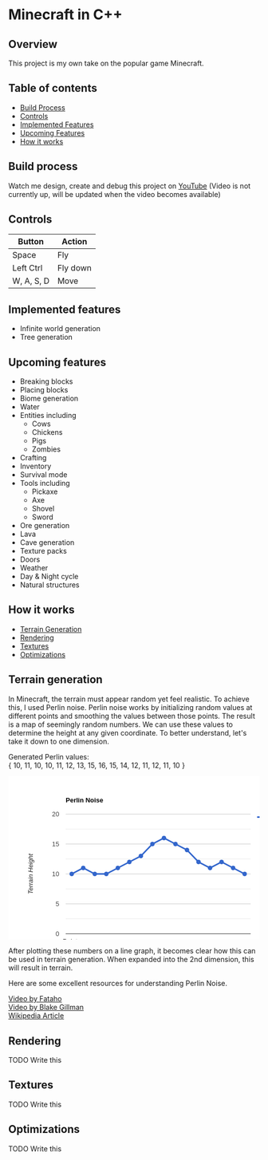 # Minecraft in C++

## Overview

This project is my own take on the popular game Minecraft.

## Table of contents

- [Build Process](#build-process)
- [Controls](#controls)
- [Implemented Features](#implemented-features)
- [Upcoming Features](#upcoming-features)
- [How it works](#how-it-works)

## Build process

Watch me design, create and debug this project on [YouTube](https://www.youtube.com/channel/UCO8fo_fxQgSGLkdEmyVJcFA) (Video is not currently up, will be updated when the video becomes available)

## Controls

| Button     | Action   |
| ---------- | -------- |
| Space      | Fly      |
| Left Ctrl  | Fly down |
| W, A, S, D | Move     |

## Implemented features

- Infinite world generation
- Tree generation

## Upcoming features

- Breaking blocks
- Placing blocks
- Biome generation
- Water
- Entities including
  - Cows
  - Chickens
  - Pigs
  - Zombies
- Crafting
- Inventory
- Survival mode
- Tools including
  - Pickaxe
  - Axe
  - Shovel
  - Sword
- Ore generation
- Lava
- Cave generation
- Texture packs
- Doors
- Weather
- Day & Night cycle
- Natural structures

## How it works

- [Terrain Generation](#terrain-generation)
- [Rendering](#rendering)
- [Textures](#textures)
- [Optimizations](#optimizations)

## Terrain generation

In Minecraft, the terrain must appear random yet feel realistic. To achieve this, I used Perlin noise. Perlin noise works by initializing random values at different points and smoothing the values between those points. The result is a map of seemingly random numbers. We can use these values to determine the height at any given coordinate. To better understand, let's take it down to one dimension.

Generated Perlin values:
\
{ 10, 11, 10, 10, 11, 12, 13, 15, 16, 15, 14, 12, 11, 12, 11, 10 }

<svg width="600" height="390" aria-label="A chart." style="overflow:hidden"><defs id="_ABSTRACT_RENDERER_ID_480"><clipPath id="_ABSTRACT_RENDERER_ID_481"><rect x="115" y="75" width="371" height="241"></rect></clipPath></defs><rect x="0" y="0" width="600" height="390" stroke="none" stroke-width="0" fill="#ffffff"></rect><g><text text-anchor="start" x="115" y="52.05" font-family="Arial" font-size="13" font-weight="bold" stroke="none" stroke-width="0" fill="#000000">Perlin Noise</text><rect x="115" y="41" width="371" height="13" stroke="none" stroke-width="0" fill-opacity="0" fill="#ffffff"></rect></g><g><rect x="499" y="75" width="88" height="13" stroke="none" stroke-width="0" fill-opacity="0" fill="#ffffff"></rect><g><rect x="499" y="75" width="88" height="13" stroke="none" stroke-width="0" fill-opacity="0" fill="#ffffff"></rect><g><text text-anchor="start" x="530" y="86.05" font-family="Arial" font-size="13" stroke="none" stroke-width="0" fill="#222222">Line1</text></g><path d="M499,81.5L525,81.5" stroke="#3366cc" stroke-width="3" fill-opacity="1" fill="none"></path><circle cx="512" cy="81.5" r="4.5" stroke="none" stroke-width="0" fill="#3366cc"></circle></g></g><g><rect x="115" y="75" width="371" height="241" stroke="none" stroke-width="0" fill-opacity="0" fill="#ffffff"></rect><g clip-path="url(https://www.rapidtables.com/tools/line-graph.html#_ABSTRACT_RENDERER_ID_481)"><g><rect x="115" y="315" width="371" height="1" stroke="none" stroke-width="0" fill="#cccccc"></rect><rect x="115" y="255" width="371" height="1" stroke="none" stroke-width="0" fill="#cccccc"></rect><rect x="115" y="195" width="371" height="1" stroke="none" stroke-width="0" fill="#cccccc"></rect><rect x="115" y="135" width="371" height="1" stroke="none" stroke-width="0" fill="#cccccc"></rect><rect x="115" y="75" width="371" height="1" stroke="none" stroke-width="0" fill="#cccccc"></rect><rect x="115" y="285" width="371" height="1" stroke="none" stroke-width="0" fill="#ebebeb"></rect><rect x="115" y="225" width="371" height="1" stroke="none" stroke-width="0" fill="#ebebeb"></rect><rect x="115" y="165" width="371" height="1" stroke="none" stroke-width="0" fill="#ebebeb"></rect><rect x="115" y="105" width="371" height="1" stroke="none" stroke-width="0" fill="#ebebeb"></rect></g><g><rect x="115" y="315" width="371" height="1" stroke="none" stroke-width="0" fill="#333333"></rect></g><g><path d="M127.0625,195.5L150.1875,183.5L173.3125,195.5L196.4375,195.5L219.5625,183.5L242.6875,171.5L265.8125,159.5L288.9375,135.5L312.0625,123.5L335.1875,135.5L358.3125,147.5L381.4375,171.5L404.5625,183.5L427.6875,171.5L450.8125,183.5L473.9375,195.5" stroke="#3366cc" stroke-width="3" fill-opacity="1" fill="none"></path></g></g><g><circle cx="127.0625" cy="195.5" r="4.5" stroke="none" stroke-width="0" fill="#3366cc"></circle><circle cx="150.1875" cy="183.5" r="4.5" stroke="none" stroke-width="0" fill="#3366cc"></circle><circle cx="173.3125" cy="195.5" r="4.5" stroke="none" stroke-width="0" fill="#3366cc"></circle><circle cx="196.4375" cy="195.5" r="4.5" stroke="none" stroke-width="0" fill="#3366cc"></circle><circle cx="219.5625" cy="183.5" r="4.5" stroke="none" stroke-width="0" fill="#3366cc"></circle><circle cx="242.6875" cy="171.5" r="4.5" stroke="none" stroke-width="0" fill="#3366cc"></circle><circle cx="265.8125" cy="159.5" r="4.5" stroke="none" stroke-width="0" fill="#3366cc"></circle><circle cx="288.9375" cy="135.5" r="4.5" stroke="none" stroke-width="0" fill="#3366cc"></circle><circle cx="312.0625" cy="123.5" r="4.5" stroke="none" stroke-width="0" fill="#3366cc"></circle><circle cx="335.1875" cy="135.5" r="4.5" stroke="none" stroke-width="0" fill="#3366cc"></circle><circle cx="358.3125" cy="147.5" r="4.5" stroke="none" stroke-width="0" fill="#3366cc"></circle><circle cx="381.4375" cy="171.5" r="4.5" stroke="none" stroke-width="0" fill="#3366cc"></circle><circle cx="404.5625" cy="183.5" r="4.5" stroke="none" stroke-width="0" fill="#3366cc"></circle><circle cx="427.6875" cy="171.5" r="4.5" stroke="none" stroke-width="0" fill="#3366cc"></circle><circle cx="450.8125" cy="183.5" r="4.5" stroke="none" stroke-width="0" fill="#3366cc"></circle><circle cx="473.9375" cy="195.5" r="4.5" stroke="none" stroke-width="0" fill="#3366cc"></circle></g><g><g><text text-anchor="middle" x="127.0625" y="335.05" font-family="Arial" font-size="13" stroke="none" stroke-width="0" fill="#222222">Points</text></g><g><text text-anchor="end" x="102" y="320.05" font-family="Arial" font-size="13" stroke="none" stroke-width="0" fill="#444444">0</text></g><g><text text-anchor="end" x="102" y="260.05" font-family="Arial" font-size="13" stroke="none" stroke-width="0" fill="#444444">5</text></g><g><text text-anchor="end" x="102" y="200.05" font-family="Arial" font-size="13" stroke="none" stroke-width="0" fill="#444444">10</text></g><g><text text-anchor="end" x="102" y="140.05" font-family="Arial" font-size="13" stroke="none" stroke-width="0" fill="#444444">15</text></g><g><text text-anchor="end" x="102" y="80.05" font-family="Arial" font-size="13" stroke="none" stroke-width="0" fill="#444444">20</text></g></g></g><g><g><text text-anchor="middle" x="300.5" y="376.55" font-family="Arial" font-size="13" font-style="italic" stroke="none" stroke-width="0" fill="#222222">X Axis</text><rect x="115" y="365.5" width="371" height="13" stroke="none" stroke-width="0" fill-opacity="0" fill="#ffffff"></rect></g><g><text text-anchor="middle" x="48.55" y="195.5" font-family="Arial" font-size="13" font-style="italic" transform="rotate(-90 48.55 195.5)" stroke="none" stroke-width="0" fill="#222222">Terrain Height</text><path d="M37.49999999999999,316L37.50000000000001,75L50.50000000000001,75L50.49999999999999,316Z" stroke="none" stroke-width="0" fill-opacity="0" fill="#ffffff"></path></g></g><g></g></svg>

After plotting these numbers on a line graph, it becomes clear how this can be used in terrain generation. When expanded into the 2nd dimension, this will result in terrain.

Here are some excellent resources for understanding Perlin Noise.

[Video by Fataho](https://www.youtube.com/watch?v=MJ3bvCkHJtE&ab_channel=Fataho)
\
[Video by Blake Gillman](https://www.youtube.com/watch?v=9x6NvGkxXhU&ab_channel=BlakeGillman)
\
[Wikipedia Article](https://en.wikipedia.org/wiki/Perlin_noise)

## Rendering

TODO Write this

## Textures

TODO Write this

## Optimizations

TODO Write this
